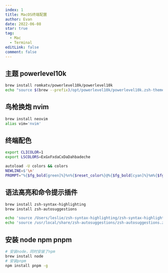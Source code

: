 ```yaml
---
index: 1
title: MacOS终端配置
author: Evan
date: 2022-06-08
star: true
tag:
  - Mac
  - Terminal
editLink: false
comment: false
---
```


## 主题 powerlevel10k

```bash
brew install romkatv/powerlevel10k/powerlevel10k
echo "source $(brew --prefix)/opt/powerlevel10k/powerlevel10k.zsh-theme" >>~/.zshrc
```

## 鸟枪换炮 nvim

```bash
brew install neovim
alias vim='nvim'
```

## 终端配色

```bash
export CLICOLOR=1
export LSCOLORS=ExGxFxdaCxDaDahbadeche

autoload -U colors && colors
NEWLINE=$'\n'
PROMPT="%{$fg_bold[green]%}%n%{$reset_color%}@%{$fg_bold[cyan]%}%m%{$fg_bold[green]%}:%D %* ${NEWLINE} ⤷ %{$reset_color%}"
```

## 语法高亮和命令提示插件

```bash
brew install zsh-syntax-highlighting
brew install zsh-autosuggestions

echo 'source /Users/leslie/zsh-syntax-highlighting/zsh-syntax-highlighting.zsh' >>~/.zshrc
echo 'source /usr/local/share/zsh-autosuggestions/zsh-autosuggestions.zsh' >>~/.zshrc
```

## 安装 node npm pnpm

```bash
# 安装node，同时安装了npm
brew install node
# 安装pnpm
npm install pnpm -g
```